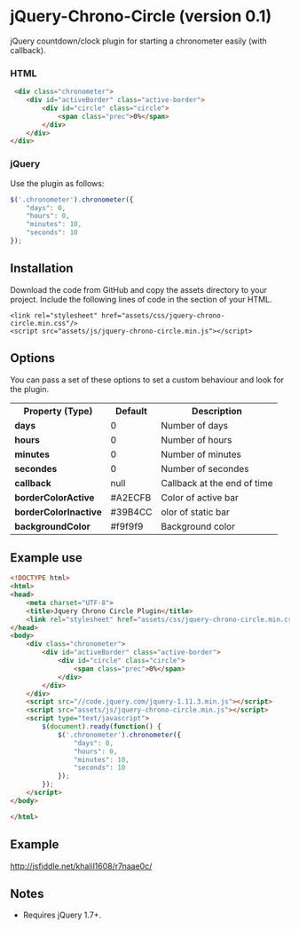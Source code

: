 jQuery-Chrono-Circle (version 0.1)
==================================

jQuery countdown/clock plugin for starting a chronometer easily (with callback).

### HTML

```html
 <div class="chronometer">
    <div id="activeBorder" class="active-border">
        <div id="circle" class="circle">
            <span class="prec">0%</span>
        </div>
    </div>
</div>
```

### jQuery

Use the plugin as follows:

```js
$('.chronometer').chronometer({
    "days": 0,
    "hours": 0,
    "minutes": 10,
    "seconds": 10
});
```

## Installation
Download the code from GitHub and copy the assets directory to your project.
Include the following lines of code in the <head> section of your HTML.

```
<link rel="stylesheet" href="assets/css/jquery-chrono-circle.min.css"/>
<script src="assets/js/jquery-chrono-circle.min.js"></script>
```

## Options

You can pass a set of these options to set a custom behaviour and look for the plugin.

<table>
    <tr>
        <th>Property (Type)</th>
        <th>Default</th>
        <th>Description</th>
    </tr>
    <tr>
        <td><strong>days</strong></td>
        <td>0</td>
        <td>Number of days</td>
    </tr>
    <tr>
        <td><strong>hours</strong></td>
        <td>0</td>
        <td>Number of hours</td>
    </tr>
    <tr>
        <td><strong>minutes</strong></td>
        <td>0</td>
        <td>Number of minutes</td>
    </tr>
    <tr>
        <td><strong>secondes</strong></td>
        <td>0</td>
        <td>Number of secondes</td>
    </tr>
    <tr>
        <td><strong>callback</strong></td>
        <td>null</td>
        <td>Callback at the end of time</td>
    </tr>
     <tr>
        <td><strong>borderColorActive</strong></td>
        <td>#A2ECFB</td>
        <td>Color of active bar</td>
    </tr>
     <tr>
        <td><strong>borderColorInactive</strong></td>
        <td>#39B4CC</td>
        <td>olor of static bar</td>
    </tr>
    <tr>
         <td><strong>backgroundColor</strong></td>
         <td>#f9f9f9</td>
         <td>Background color</td>
    </tr>
</table>


## Example use

```html
<!DOCTYPE html>
<html>
<head>
    <meta charset="UTF-8">
    <title>Jquery Chrono Circle Plugin</title>
    <link rel="stylesheet" href="assets/css/jquery-chrono-circle.min.css"/>
</head>
<body>
    <div class="chronometer">
        <div id="activeBorder" class="active-border">
            <div id="circle" class="circle">
                <span class="prec">0%</span>
            </div>
        </div>
    </div>
    <script src="//code.jquery.com/jquery-1.11.3.min.js"></script>
    <script src="assets/js/jquery-chrono-circle.min.js"></script>
    <script type="text/javascript">
        $(document).ready(function() {
            $('.chronometer').chronometer({
                "days": 0,
                "hours": 0,
                "minutes": 10,
                "seconds": 10
            });
        });
    </script>
</body>

</html>
```

## Example
<http://jsfiddle.net/khalil1608/r7naae0c/>

## Notes

* Requires jQuery 1.7+.
